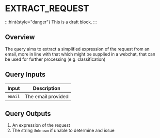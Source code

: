 # EXTRACT_REQUEST
:::hint{style="danger"}
This is a draft block.
:::
## Overview

The query aims to extract a simplified expression of the request from an email, more in line with that which might be supplied in a webchat, that can be used for further processing (e.g. classification)

## Query Inputs

| **Input**   | **Description**                                     |
| ----------- | --------------------------------------------------- |
| `email` | The email provided |


## Query Outputs

1. An expression of the request
2. The string `Unknown` if unable to determine and issue

